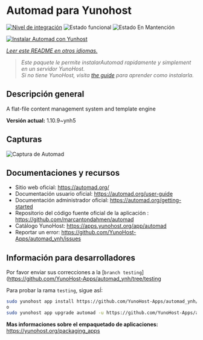 <!--
Este archivo README esta generado automaticamente<https://github.com/YunoHost/apps/tree/master/tools/readme_generator>
No se debe editar a mano.
-->

# Automad para Yunohost

[![Nivel de integración](https://dash.yunohost.org/integration/automad.svg)](https://dash.yunohost.org/appci/app/automad) ![Estado funcional](https://ci-apps.yunohost.org/ci/badges/automad.status.svg) ![Estado En Mantención](https://ci-apps.yunohost.org/ci/badges/automad.maintain.svg)

[![Instalar Automad con Yunhost](https://install-app.yunohost.org/install-with-yunohost.svg)](https://install-app.yunohost.org/?app=automad)

*[Leer este README en otros idiomas.](./ALL_README.md)*

> *Este paquete le permite instalarAutomad rapidamente y simplement en un servidor YunoHost.*  
> *Si no tiene YunoHost, visita [the guide](https://yunohost.org/install) para aprender como instalarla.*

## Descripción general

A flat-file content management system and template engine

**Versión actual:** 1.10.9~ynh5

## Capturas

![Captura de Automad](./doc/screenshots/readme.png)

## Documentaciones y recursos

- Sitio web oficial: <https://automad.org/>
- Documentación usuario oficial: <https://automad.org/user-guide>
- Documentación administrador oficial: <https://automad.org/getting-started>
- Repositorio del código fuente oficial de la aplicación : <https://github.com/marcantondahmen/automad>
- Catálogo YunoHost: <https://apps.yunohost.org/app/automad>
- Reportar un error: <https://github.com/YunoHost-Apps/automad_ynh/issues>

## Información para desarrolladores

Por favor enviar sus correcciones a la [`branch testing`](https://github.com/YunoHost-Apps/automad_ynh/tree/testing

Para probar la rama `testing`, sigue asÍ:

```bash
sudo yunohost app install https://github.com/YunoHost-Apps/automad_ynh/tree/testing --debug
o
sudo yunohost app upgrade automad -u https://github.com/YunoHost-Apps/automad_ynh/tree/testing --debug
```

**Mas informaciones sobre el empaquetado de aplicaciones:** <https://yunohost.org/packaging_apps>
